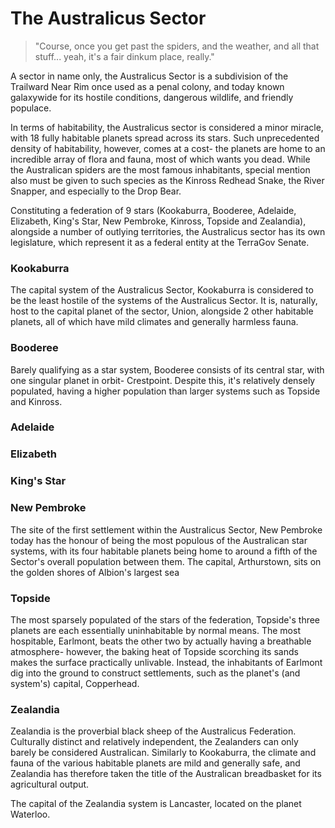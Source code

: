 # The Australicus Sector
> "Course, once you get past the spiders, and the weather, and all that stuff... yeah, it's a fair dinkum place, really."

A sector in name only, the Australicus Sector is a subdivision of the Trailward Near Rim once used as a penal colony, and today known galaxywide for its hostile conditions, dangerous wildlife, and friendly populace.

In terms of habitability, the Australicus sector is considered a minor miracle, with 18 fully habitable planets spread across its stars. Such unprecedented density of habitability, however, comes at a cost- the planets are home to an incredible array of flora and fauna, most of which wants you dead. While the Australican spiders are the most famous inhabitants, special mention also must be given to such species as the Kinross Redhead Snake, the River Snapper, and especially to the Drop Bear.

Constituting a federation of 9 stars (Kookaburra, Booderee, Adelaide, Elizabeth, King's Star, New Pembroke, Kinross, Topside and Zealandia), alongside a number of outlying territories, the Australicus sector has its own legislature, which represent it as a federal entity at the TerraGov Senate.

### Kookaburra
The capital system of the Australicus Sector, Kookaburra is considered to be the least hostile of the systems of the Australicus Sector. It is, naturally, host to the capital planet of the sector, Union, alongside 2 other habitable planets, all of which have mild climates and generally harmless fauna.

### Booderee
Barely qualifying as a star system, Booderee consists of its central star, with one singular planet in orbit- Crestpoint. Despite this, it's relatively densely populated, having a higher population than larger systems such as Topside and Kinross.

### Adelaide

### Elizabeth

### King's Star

### New Pembroke
The site of the first settlement within the Australicus Sector, New Pembroke today has the honour of being the most populous of the Australican star systems, with its four habitable planets being home to around a fifth of the Sector's overall population between them. The capital, Arthurstown, sits on the golden shores of Albion's largest sea

### Topside
The most sparsely populated of the stars of the federation, Topside's three planets are each essentially uninhabitable by normal means. The most hospitable, Earlmont, beats the other two by actually having a breathable atmosphere- however, the baking heat of Topside scorching its sands makes the surface practically unlivable. Instead, the inhabitants of Earlmont dig into the ground to construct settlements, such as the planet's (and system's) capital, Copperhead.

### Zealandia
Zealandia is the proverbial black sheep of the Australicus Federation. Culturally distinct and relatively independent, the Zealanders can only barely be considered Australican. Similarly to Kookaburra, the climate and fauna of the various habitable planets are mild and generally safe, and Zealandia has therefore taken the title of the Australican breadbasket for its agricultural output.

The capital of the Zealandia system is Lancaster, located on the planet Waterloo.